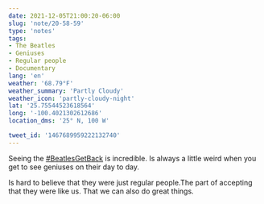 ```yaml
---
date: 2021-12-05T21:00:20-06:00
slug: 'note/20-58-59'
type: 'notes'
tags:
- The Beatles
- Geniuses
- Regular people
- Documentary
lang: 'en'
weather: '68.79°F'
weather_summary: 'Partly Cloudy'
weather_icon: 'partly-cloudy-night'
lat: '25.75544523618564'
long: '-100.4021302612686'
location_dms: '25° N, 100 W'

tweet_id: '1467689959222132740'
---
```

Seeing  the [#BeatlesGetBack](https://twitter.com/hashtag/BeatlesGetBack) is incredible. Is always a little weird when you get to see geniuses on their day to day.

Is hard to believe that they were just regular people.The part of accepting that they were like us. That we can also do great things.